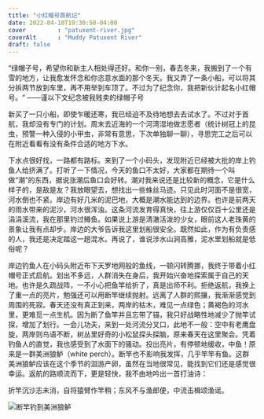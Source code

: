 ```yaml
---
title: "小红帽号首航记"
date: 2022-04-10T19:30:50-04:00
cover         : "patuxent-river.jpg"
coverAlt      : "Muddy Patuxent River"
draft: false
---
```




“绿帽子号，希望你和新主人相处得还好。和你一别，春去冬来，我搬到了一个有雪的地方，让我愈发怀念和你恣意水面的那个冬天。我又弄了一条小船，可以将其分拆两节放到车里，再不用举到车顶了。不过为了纪念你，我把新伙计起名小红帽号。“ 
——谨以下文纪念被我贱卖的绿帽子号

新买了一只小船，即使乍暖还寒，我已经迫不及待地想去去试水了。不过对于首航，我却没有专门的计划。周末去近海的一个河湾湿地做志愿者（统计树冠上的昆虫，预警一种入侵的小甲虫，非常有意思，下次单独聊一聊），寻思完工之后可以在附近看看有没有条件合适的地方下水。

下水点很好找，一路都有路标。来到了一个小码头，发现附近已经被大批的岸上钓鱼人给挤满了。打听了一下情况，今天的鱼口不太好，大家都在期待一个叫做“潮”的东西，据说涨潮后鱼口会好转。潮对我来说还是比较新的概念，它是什么样子的，是敌是友？我放眼望去，想找出一些蛛丝马迹。只见此时河面不是很宽，河水倒也不紧。岸边有好几米的泥巴地，大概是潮水能达到的边界。也许是前两天的雨水带来的泥沙，河水很浑浊。这条河流发育得真快，往上游仅仅百十公里还是涓涓溪流，我在那里钓过鳟鱼。如果说上游是清澈活泼的少女，眼前这人老珠黄的景象让我有点却步。岸边的大爷告诉我这里划船很安全。既然如此，作为有负责感的人，我还是决定踏这一趟混水。再说了，谁说涉水山涧高雅，泥水里划船就是低俗呢？

岸边钓鱼人在小码头附近布下天罗地网般的鱼线，一顿闪转腾挪，我终于带着小红帽号正式启航。划出不多远，人群消失在身后，我开始兴奋地探索属于自己的天地。也许是久疏战阵，一不小心把鱼竿给折了，真是出师不利。拒绝返航，我换上了重一点的亮片，勉强还可以用断竿继续抛射。远离了人群的熙攘，我渐渐感觉到周围的死寂。春天还没有真正到来，两岸的枯木，难见一点绿色；黄褐色的河水里，更难觅一点生机。因为断了鱼竿并且忘带了锚，我只好战略性地减少了抛竿试探，增加了划行。一会儿功夫，来到一处河流分叉口，此地不一般：空中有老鹰盘旋，两岸则鸟语不断，树丛里好奇的小松鼠探头探脑，原来春天在这里聚会。凭着钓鱼人的直觉，我也感受到了水面下的骚动。投出亮片，有停顿地缓收，中鱼！原来是一群美洲狼鲈（white perch）。断竿也不影响我发挥，几乎竿竿有鱼。这群美洲狼鲈应该在这个季节的洄游产卵，虽然在当地很常见，能找到它们还是感觉很幸运。返航的路顺流而下，更是轻快，我不由地吟出一首打油诗：

折竿沉沙志未消，自将猿臂作竿稍；东风不与渔郎便，中流击楫颂渔谣。

![断竿钓到美洲狼鲈](broken-rod-perch.jpg)
